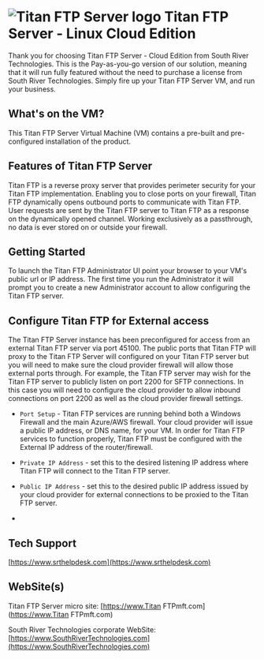 # <img src="https://southrivertech.com/software/nextgen/Titan FTP/Titan FTP48.png" alt="Titan FTP Server logo"> Titan FTP Server - Linux Cloud Edition

Thank you for choosing Titan FTP Server - Cloud Edition from South River Technologies. This is the Pay-as-you-go version of our solution, meaning that it will run fully featured without the need to purchase a license from South River Technologies. Simply fire up your Titan FTP Server VM, and run your business.

## What's on the VM?

This Titan FTP Server Virtual Machine (VM) contains a pre-built and pre-configured installation of the product. 

## Features of Titan FTP Server

Titan FTP is a reverse proxy server that provides perimeter security for your Titan FTP implementation. Enabling you to close ports on your firewall, Titan FTP dynamically opens outbound ports to communicate with Titan FTP. User requests are sent by the Titan FTP server to Titan FTP as a response on the dynamically opened channel. Working exclusively as a passthrough, no data is ever stored on or outside your firewall.

## Getting Started

To launch the Titan FTP Administrator UI point your browser to your VM's public url or IP address. The first time you run the Administrator it will prompt you to create a new Administrator account to allow configuring the Titan FTP server. 

## Configure Titan FTP for External access

The Titan FTP Server instance has been preconfigured for access from an external Titan FTP server via port 45100. The public ports that Titan FTP will proxy to the Titan FTP Server will configured on your Titan FTP server but you will need to make sure the cloud provider firewall will allow those external ports through. For example, the Titan FTP server may wish for the Titan FTP server to publicly listen on port 2200 for SFTP connections. In this case you will need to configure the cloud provider to allow inbound connections on port 2200 as well as the cloud provider firewall settings.

- `Port Setup` - Titan FTP services are running behind both a Windows Firewall and the main Azure/AWS firewall. Your cloud provider will issue a public IP address, or DNS name, for your VM. In order for Titan FTP services to function properly, Titan FTP must be configured with the External IP address of the router/firewall.

- `Private IP Address` - set this to the desired listening IP address where Titan FTP will connect to the Titan FTP server.

- `Public IP Address` - set this to the desired public IP address issued by your cloud provider for external connections to be proxied to the Titan FTP server.
- 



## Tech Support

 [https://www.srthelpdesk.com](https://www.srthelpdesk.com)


## WebSite(s)

Titan FTP Server micro site: [https://www.Titan FTPmft.com](https://www.Titan FTPmft.com)

South River Technologies corporate WebSite:  [https://www.SouthRiverTechnologies.com](https://www.SouthRiverTechnologies.com)




